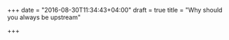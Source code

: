 +++
date = "2016-08-30T11:34:43+04:00"
draft = true
title = "Why should you always be upstream"

+++

